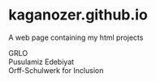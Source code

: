 # kaganozer.github.io

A web page containing my html projects

GRLO <br/>
Pusulamiz Edebiyat <br/>
Orff-Schulwerk for Inclusion
